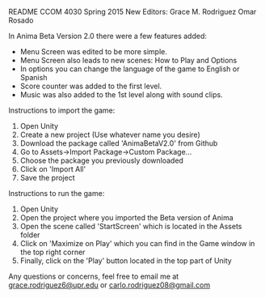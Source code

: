 README
CCOM 4030 Spring 2015
New Editors: 
Grace M. Rodriguez 
Omar Rosado

In Anima Beta Version 2.0 there were a few features added:
- Menu Screen was edited to be more simple.
- Menu Screen also leads to new scenes: How to Play and Options
- In options you can change the language of the game to English or Spanish
- Score counter was added to the first level.
- Music was also added to the 1st level along with sound clips.

Instructions to import the game:

1. Open Unity
2. Create a new project (Use whatever name you desire)
3. Download the package called 'AnimaBetaV2.0' from Github
4. Go to Assets->Import Package->Custom Package...
5. Choose the package you previously downloaded
6. Click on 'Import All'
7. Save the project

Instructions to run the game:

1. Open Unity
2. Open the project where you imported the Beta version of Anima
3. Open the scene called 'StartScreen' which is located in the Assets folder
4. Click on 'Maximize on Play' which you can find in the Game window in the top right corner
5. Finally, click on the 'Play' button located in the top part of Unity


Any questions or concerns, feel free to email me at grace.rodriguez6@upr.edu or
carlo.rodriguez08@gmail.com
